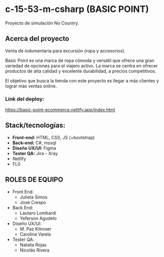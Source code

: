 # **c-15-53-m-csharp (BASIC POINT)**
Proyecto de simulación No Country.
## **Acerca del proyecto**
Venta de indumentaria para excursión (ropa y accesorios).

Basic Point es una marca de ropa cómoda y versátil que ofrece una gran variedad de opciones para el viajero activo. La marca se centra en ofrecer productos de alta calidad y excelente durabilidad, a precios competitivos.

El objetivo que busca la tienda con este proyecto es llegar a más clientes y lograr más ventas online.

### Link del deploy:
https://basic-point-ecommerce.netlify.app/index.html

## **Stack/tecnologías:**
- **Front-end:** HTML, CSS, JS (+bootstrap)
- **Back-end:** C#, mssql
- **Diseño UX/UI:** Figma
- **Tester QA:** Jira - Xray
- Netlify
- FL0
 
## **ROLES DE EQUIPO**
- Front End:
    - Julieta Simos
    - José Crespo
- Back End:
    - Lautaro Lombardi
    - Yeferson Agudelo
- Diseño UX/UI:
    - M. Paz Kitroser
    - Carolina Varela
- Tester QA:
    - Natalia Rojas
    - Nicolás Rivera
